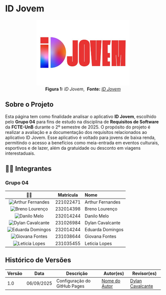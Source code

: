 # ID Jovem

<figure style="text-align: center;">
  <img src="docs/assets/IDJovem.jpeg" alt="ID Jovem" style="max-width: 300px;">
  <figcaption>
    <strong>Figura 1:</strong> <i>ID Jovem</i>,&nbsp; <strong>Fonte:</strong> <i><a href="https://idjovem.juventude.gov.br/">ID Jovem</a></i>
  </figcaption>
</figure>



## Sobre o Projeto  
Esta página tem como finalidade analisar o aplicativo **ID Jovem**, escolhido pelo **Grupo 04** para fins de estudo na disciplina de **Requisitos de Software** da **FCTE-UnB** durante o 2º semestre de 2025. O propósito do projeto é realizar a avaliação e a documentação dos requisitos relacionados ao aplicativo ID Jovem. Esse aplicativo é voltado para jovens de baixa renda, permitindo o acesso a benefícios como meia-entrada em eventos culturais, esportivos e de lazer, além da gratuidade ou desconto em viagens interestaduais.  


## 🧑‍💻 Integrantes

### Grupo 04

| 🧑‍💻 | Matrícula  | Nome                      |
| :--: |:----------:|:--------------------------|
| <img src="https://github.com/arthurfernandesj.png" width=100 height=100 alt="Arthur Fernandes" class="img-thumbnail image"> | 221022471  | Arthur Fernandes      |
| <img src="https://github.com/BrenoLTeixeira.png" width=100 height=100 alt="Breno Lourenço" class="img-thumbnail image"> | 232014398  | Breno Lourenço   |
| <img src="https://github.com/EngDann.png" width=100 height=100 alt="Danilo Melo" class="img-thumbnail image"> | 232014244  | Danilo Melo  |
| <img src="https://github.com/dylancavalcante.png" width=100 height=100 alt="Dylan Cavalcante" class="img-thumbnail image"> | 231026984  | Dylan Cavalcante |
| <img src="https://github.com/eduardar0.png" width=100 height=100 alt="Eduarda Domingos" class="img-thumbnail image"> | 232014244 | Eduarda Domingos |
| <img src="https://github.com/GiovanaFontesS.png" width=100 height=100 alt="Giovana Fontes" class="img-thumbnail image"> | 231038644 | Giovana Fontes |
| <img src="https://github.com/leticialopes20.png" width=100 height=100 alt="Leticia Lopes" class="img-thumbnail image"> | 231035455  | Leticia Lopes |


## Histórico de Versões

| Versão | Data | Descrição | Autor(es) | Revisor(es) |
|--------|------|-----------|-----------|-------------|
| 1.0 | 06/09/2025 | Configuração do GitHub Pages | [Nome do Autor](https://github.com/dylancavalcante) | [Dylan Cavalcante](https://github.com/dylancavalcante) |
